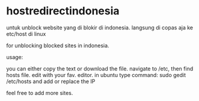 # hostredirectindonesia
untuk unblock website yang di blokir di indonesia. langsung di copas aja ke etc/host di linux


for unblocking blocked sites in indonesia.

usage:

you can either copy the text or download the file. navigate to /etc, then find hosts file.
edit with your fav. editor.
in ubuntu type command:
sudo gedit /etc/hosts
and add or replace the IP

feel free to add more sites.
